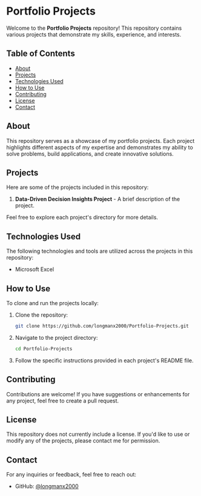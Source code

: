# Portfolio Projects

Welcome to the **Portfolio Projects** repository! This repository contains various projects that demonstrate my skills, experience, and interests.

## Table of Contents

- [About](#about)
- [Projects](#projects)
- [Technologies Used](#technologies-used)
- [How to Use](#how-to-use)
- [Contributing](#contributing)
- [License](#license)
- [Contact](#contact)

## About

This repository serves as a showcase of my portfolio projects. Each project highlights different aspects of my expertise and demonstrates my ability to solve problems, build applications, and create innovative solutions.

## Projects

Here are some of the projects included in this repository:

1. **Data-Driven Decision Insights Project** - A brief description of the project.

Feel free to explore each project's directory for more details.

## Technologies Used

The following technologies and tools are utilized across the projects in this repository:

- Microsoft Excel

## How to Use

To clone and run the projects locally:

1. Clone the repository:
   ```bash
   git clone https://github.com/longmanx2000/Portfolio-Projects.git
   ```
2. Navigate to the project directory:
   ```bash
   cd Portfolio-Projects
   ```
3. Follow the specific instructions provided in each project's README file.

## Contributing

Contributions are welcome! If you have suggestions or enhancements for any project, feel free to create a pull request.

## License

This repository does not currently include a license. If you'd like to use or modify any of the projects, please contact me for permission.

## Contact

For any inquiries or feedback, feel free to reach out:

- GitHub: [@longmanx2000](https://github.com/longmanx2000)
